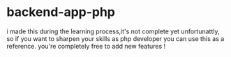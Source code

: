 # backend-app-php
i made this during the learning process,it's not complete yet unfortunattly,
so if you want to sharpen your skills as php developer you can use this as a reference. you're completely free to add new features !
